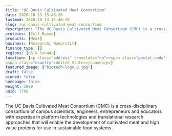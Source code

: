 ```yaml
---
title: "UC Davis Cultivated Meat Consortium"
date: 2020-10-13 15:46:20
lastmod: 2020-10-13 15:46:20
slug: /uc-davis-cultivated-meat-consortium
description: "The UC Davis Cultivated Meat Consortium (CMC) is a cross-disciplinary consortium of campus scientists, engineers, entrepreneurs and educators with expertise in platform technologies and translational research approaches that will enable the development of cultivated meat and high value proteins for use in sustainable food systems."
proteins: [Cell-Based]
products: [Meat]
business: [Research, Nonprofit]
finance_type: []
regions: [US & Canada]
location: [<p class="address" translate="no"><span class="postal-code">95616</span><br>
<span class="country">United States</span></p>]
featured_image: ["biotech-logo_0.jpg"]
draft: false
pinned: false
homepage: false
weight: 5000
uuid: 7798
---
```

<p>The UC Davis Cultivated Meat Consortium (CMC) is a cross-disciplinary consortium of campus scientists, engineers, entrepreneurs and educators with expertise in platform technologies and translational research approaches that will enable the development of cultivated meat and high value proteins for use in sustainable food systems.</p>
